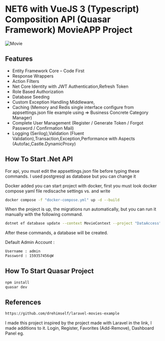 # NET6 with VueJS 3 (Typescript) Composition API (Quasar Framework) MovieAPP Project

<img alt="Movie" src="assets/Movie.gif"> </img>

## Features
- Entity Framework Core – Code First
- Response Wrappers
- Action Filters
- Net Core Identity with JWT Authentication,Refresh Token
- Role Based Authorization
- Database Seeding
- Custom Exception Handling Middleware,
- Caching (Memory and Redis single interface configure from appsettings.json file example using => Business Concrete Category Manager)
- Complete User Management  (Register / Generate Token / Forgot Password / Confirmation Mail)
- Logging (Serilog),Validation (Fluent Validation),Transaction,Exception,Performance with Aspects (Autofac,Castle.DynamicProxy)

## How To Start .Net API

For api, you must edit the appsettings.json file before typing these commands.
I used postgresql as database but you can change it

Docker added you can start project with docker, first you must look docker compose yaml file rediscache settings vs. and write 

```sh
docker compose -f "docker-compose.yml" up -d --build
```
When the project is up, the migrations run automatically, but you can run it manually with the following command.

```sh
dotnet ef database update --context MovieContext --project "DataAccess" --startup-project "WebAPI"
```

After these commands, a database will be created. 


Default Admin Account : 

```sh
Username : admin
Password : 159357456qW
```


## How To Start Quasar Project


```sh
npm install
quasar dev
```

## References

```sh
https://github.com/drehimself/laravel-movies-example
```

I made this project inspired by the project made with Laravel in the link, I made additions to it.
Login, Register, Favorites (Add-Remove), Dashboard Panel eg.

